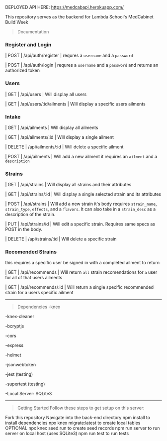 DEPLOYED API HERE: https://medcabapi.herokuapp.com/

This repository serves as the backend for Lambda School's MedCabinet Build Week
>Documentation
 ### Register and Login
 | POST   | /api/auth/register              | requres a `username` and a `password`

| POST   | /api/auth/login             | requres a `username` and a `password` and returns an authorized token

### Users 

| GET   | /api/users           | Will display all 
users

| GET   | /api/users/:id/ailments            | Will display a specific users ailments

### Intake

| GET   | /api/ailments           | Will display all ailments

| GET   | /api/ailments/:id           | Will display a single ailment 

| DELETE | /api/ailments/:id           | Will delete a specific ailment

| POST | /api/ailments           | Will add a new ailment it requires an `ailment` and a `description`

### Strains
| GET   | /api/strains          | Will display all strains and their attributes

| GET   | /api/strains/:id         | Will display a single selected strain and its attributes

| POST  | /api/strains        | Will add a new strain it's body requires `strain_name`, `strain_type`, `effects`, and a `flavors`. It can also take in a `strain_desc` as a description of the strain.

| PUT  |  /api/strains/id     | Will edit a specific strain. Requires same specs as POST in the body.

| DELETE   | /api/strains/:id           | Will delete a specific strain

### Recomended Strains
this requires a specific user be signed in with a completed ailment to return 

| GET   | /api/recommends         | Will return `all` strain recomendations for `a` user for all of that users ailments

| GET   | /api/recommends/:id        | Will return a single specific recommended strain for a users specific ailment


---
>Dependencies
-knex

-knex-cleaner

-bcryptjs

-cors

-express

-helmet

-jsonwebtoken

-jest (testing)

-supertest (testing)

-Local Server: SQLite3

---
>Getting Started
Follow these steps to get setup on this server:

 Fork this repository
 Navigate into the back-end directory
 npm install to install dependencies
 npx knex migrate:latest to create local tables
 OPTIONAL npx knex seed:run to create seed records
 npm run server to run server on local host (uses SQLite3)
 npm run test to run tests
